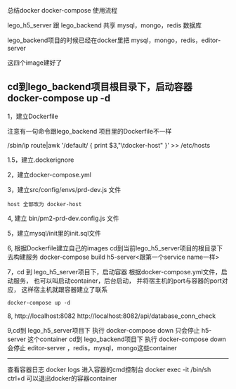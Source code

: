 
总结docker docker-compose 使用流程

lego_h5_server 跟 lego_backend 共享 mysql，mongo，redis 数据库

lego_backend项目的时候已经在docker里把 mysql，mongo，redis，editor-server

这四个image建好了

cd到lego_backend项目根目录下，启动容器
docker-compose up -d
-----------------------------------


1，建立Dockerfile 

   注意有一句命令跟lego_backend 项目里的Dockerfile不一样

   /sbin/ip route|awk '/default/ { print $3,"\tdocker-host" }' >> /etc/hosts


1.5，建立.dockerignore


2，建立docker-compose.yml


3，建立src/config/envs/prd-dev.js 文件

    host 全部改为 docker-host

4, 建立 bin/pm2-prd-dev.config.js 文件

5，建立mysql/init里的init.sql文件


6, 根据Dockerfile建立自己的images
   cd到当前lego_h5_server项目的根目录下去构建服务
    docker-compose build h5-server<跟第一个service name一样>

7，cd 到 lego_h5_server项目下，启动容器
   根据docker-compose.yml文件，启动服务，
   也可以叫启动container，后台启动，
   并将宿主机的port与容器的port对应，
   这样宿主机就跟容器建立了联系

    docker-compose up -d 


8,  http://localhost:8082
    http://localhost:8082/api/database_conn_check

9,cd到 lego_h5_server项目下 执行 docker-compose down 
  只会停止 h5-server 这个container
  cd到 lego_backend项目下 执行 docker-compose down
  会停止 editor-server ，redis，mysql，mongo这些container

-------------------------------------------
查看容器日志 docker logs <container-id>
进入容器的cmd控制台 docker exec -it <container-id> /bin/sh
ctrl+d 可以退出docker的容器container
